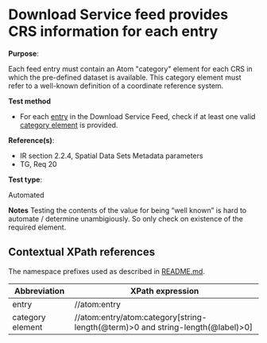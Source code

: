 # Download Service feed provides CRS information for each entry

**Purpose**: 

Each feed entry must contain an Atom "category" element for each CRS in which the pre-defined dataset is available. This category element must refer to a well-known definition of a coordinate reference system.

**Test method**

* For each [entry](#entry) in the Download Service Feed, check if at least one valid [category element](#category) is provided.

**Reference(s)**: 

* IR section 2.2.4, Spatial Data Sets Metadata parameters
* TG, Req 20

**Test type**: 

Automated

**Notes**
Testing the contents of the value for being “well known” is hard to automate / determine unambigiously. So only check on existence of the required element.

## Contextual XPath references

The namespace prefixes used as described in [README.md](README.md#namespaces).

Abbreviation                                               |  XPath expression
---------------------------------------------------------- | -------------------------------------------------------------------------
entry <a name="entry"></a> | //atom:entry
category element <a name="category"></a> | //atom:entry/atom:category[string-length(@term)>0 and string-length(@label)>0]